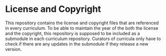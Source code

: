 # License and Copyright

This repository contains the license and copyright files that are referenced in every curriculum.
To be able to maintain the year of the both the license and the copyright, this repository is supposed to be included as a submodule in each curriculum repository. 
Curators of curricula only have to check if there are any updates in the submodule if they release a new version. 

